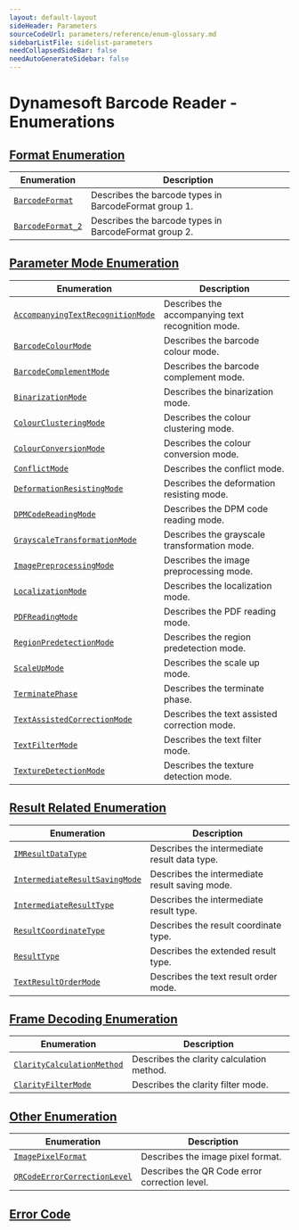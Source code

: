 ```yaml
---
layout: default-layout
sideHeader: Parameters
sourceCodeUrl: parameters/reference/enum-glossary.md
sidebarListFile: sidelist-parameters
needCollapsedSideBar: false
needAutoGenerateSidebar: false
---
```


# Dynamesoft Barcode Reader - Enumerations

## [Format Enumeration](enum/format-enums.md)

  | Enumeration | Description |
  |-------------|-------------|
  | [`BarcodeFormat`](enum/format-enums.md#barcodeformat) | Describes the barcode types in BarcodeFormat group 1. |
  | [`BarcodeFormat_2`](enum/format-enums.md#barcodeformat_2) | Describes the barcode types in BarcodeFormat group 2. |

## [Parameter Mode Enumeration](enum/parameter-mode-enums.md)

  | Enumeration | Description |
  |-------------|-------------|
  | [`AccompanyingTextRecognitionMode`](enum/parameter-mode-enums.md#accompanyingtextrecognitionmode) | Describes the accompanying text recognition mode. |
  | [`BarcodeColourMode`](enum/parameter-mode-enums.md#barcodecolourmode) | Describes the barcode colour mode. |
  | [`BarcodeComplementMode`](enum/parameter-mode-enums.md#barcodecomplementmode) | Describes the barcode complement mode. |
  | [`BinarizationMode`](enum/parameter-mode-enums.md#binarizationmode) | Describes the binarization mode. |
  | [`ColourClusteringMode`](enum/parameter-mode-enums.md#colourclusteringmode) | Describes the colour clustering mode. |
  | [`ColourConversionMode`](enum/parameter-mode-enums.md#colourconversionmode) | Describes the colour conversion mode. |
  | [`ConflictMode`](enum/parameter-mode-enums.md#conflictmode) | Describes the conflict mode. |
  | [`DeformationResistingMode`](enum/parameter-mode-enums.md#deformationresistingmode) | Describes the deformation resisting mode. |
  | [`DPMCodeReadingMode`](enum/parameter-mode-enums.md#dpmcodereadingmode) | Describes the DPM code reading mode. |
  | [`GrayscaleTransformationMode`](enum/parameter-mode-enums.md#grayscaletransformationmode) | Describes the grayscale transformation mode. |
  | [`ImagePreprocessingMode`](enum/parameter-mode-enums.md#imagepreprocessingmode) | Describes the image preprocessing mode. |
  | [`LocalizationMode`](enum/parameter-mode-enums.md#localizationmode) | Describes the localization mode. | 
  | [`PDFReadingMode`](enum/parameter-mode-enums.md#pdfreadingmode) | Describes the PDF reading mode. |
  | [`RegionPredetectionMode`](enum/parameter-mode-enums.md#regionpredetectionmode) | Describes the region predetection mode. |
  | [`ScaleUpMode`](enum/parameter-mode-enums.md#scaleupmode) | Describes the scale up mode. |
  | [`TerminatePhase`](enum/parameter-mode-enums.md#terminatephase) | Describes the terminate phase. |
  | [`TextAssistedCorrectionMode`](enum/parameter-mode-enums.md#textassistedcorrectionmode) | Describes the text assisted correction mode. |
  | [`TextFilterMode`](enum/parameter-mode-enums.md#textfiltermode) | Describes the text filter mode. |
  | [`TextureDetectionMode`](enum/parameter-mode-enums.md#texturedetectionmode) | Describes the texture detection mode. | 

## [Result Related Enumeration](enum/result-enums.md)

  | Enumeration | Description |
  |-------------|-------------|
  | [`IMResultDataType`](enum/result-enums.md#imresultdatatype) | Describes the intermediate result data type. |
  | [`IntermediateResultSavingMode`](enum/result-enums.md#intermediateresultsavingmode) | Describes the intermediate result saving mode. |
  | [`IntermediateResultType`](enum/result-enums.md#intermediateresulttype) | Describes the intermediate result type. |
  | [`ResultCoordinateType`](enum/result-enums.md#resultcoordinatetype) | Describes the result coordinate type. |
  | [`ResultType`](enum/result-enums.md#resulttype) | Describes the extended result type. |
  | [`TextResultOrderMode`](enum/result-enums.md#textresultordermode) | Describes the text result order mode. |

## [Frame Decoding Enumeration](enum/frame-decoding-enums.md)

  | Enumeration | Description |
  |-------------|-------------|
  | [`ClarityCalculationMethod`](enum/frame-decoding-enums.md#claritycalculationmethod) | Describes the clarity calculation method. |
  | [`ClarityFilterMode`](enum/frame-decoding-enums.md#clarityfiltermode) | Describes the clarity filter mode. |
  
## [Other Enumeration](enum/other-enums.md)

  | Enumeration | Description |
  |-------------|-------------|
  | [`ImagePixelFormat`](enum/other-enums.md#imagepixelformat) | Describes the image pixel format. |
  | [`QRCodeErrorCorrectionLevel`](enum/other-enums.md#qrcodeerrorcorrectionlevel) | Describes the QR Code error correction level. |

## [Error Code](enum/error-code.md)
  

